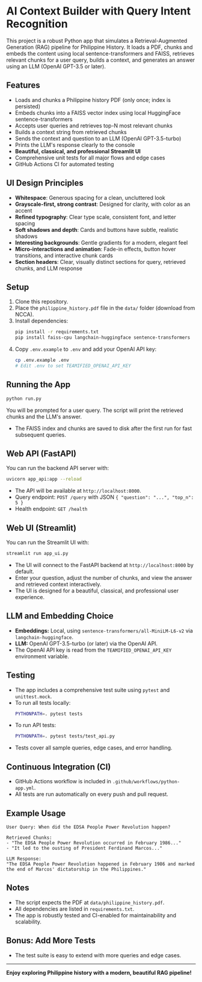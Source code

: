 # AI Context Builder with Query Intent Recognition

This project is a robust Python app that simulates a Retrieval-Augmented Generation (RAG) pipeline for Philippine History. It loads a PDF, chunks and embeds the content using local sentence-transformers and FAISS, retrieves relevant chunks for a user query, builds a context, and generates an answer using an LLM (OpenAI GPT-3.5 or later).

## Features
- Loads and chunks a Philippine history PDF (only once; index is persisted)
- Embeds chunks into a FAISS vector index using local HuggingFace sentence-transformers
- Accepts user queries and retrieves top-N most relevant chunks
- Builds a context string from retrieved chunks
- Sends the context and question to an LLM (OpenAI GPT-3.5-turbo)
- Prints the LLM's response clearly to the console
- **Beautiful, classical, and professional Streamlit UI**
- Comprehensive unit tests for all major flows and edge cases
- GitHub Actions CI for automated testing

## UI Design Principles
- **Whitespace**: Generous spacing for a clean, uncluttered look
- **Grayscale-first, strong contrast**: Designed for clarity, with color as an accent
- **Refined typography**: Clear type scale, consistent font, and letter spacing
- **Soft shadows and depth**: Cards and buttons have subtle, realistic shadows
- **Interesting backgrounds**: Gentle gradients for a modern, elegant feel
- **Micro-interactions and animation**: Fade-in effects, button hover transitions, and interactive chunk cards
- **Section headers**: Clear, visually distinct sections for query, retrieved chunks, and LLM response

## Setup
1. Clone this repository.
2. Place the `philippine_history.pdf` file in the `data/` folder (download from NCCA).
3. Install dependencies:
   ```bash
   pip install -r requirements.txt
   pip install faiss-cpu langchain-huggingface sentence-transformers
   ```
4. Copy `.env.example` to `.env` and add your OpenAI API key:
   ```bash
   cp .env.example .env
   # Edit .env to set TEAMIFIED_OPENAI_API_KEY
   ```

## Running the App
```bash
python run.py
```
You will be prompted for a user query. The script will print the retrieved chunks and the LLM's answer.
- The FAISS index and chunks are saved to disk after the first run for fast subsequent queries.

## Web API (FastAPI)
You can run the backend API server with:
```bash
uvicorn app_api:app --reload
```
- The API will be available at `http://localhost:8000`.
- Query endpoint: `POST /query` with JSON `{ "question": "...", "top_n": 5 }`
- Health endpoint: `GET /health`

## Web UI (Streamlit)
You can run the Streamlit UI with:
```bash
streamlit run app_ui.py
```
- The UI will connect to the FastAPI backend at `http://localhost:8000` by default.
- Enter your question, adjust the number of chunks, and view the answer and retrieved context interactively.
- The UI is designed for a beautiful, classical, and professional user experience.

## LLM and Embedding Choice
- **Embeddings:** Local, using `sentence-transformers/all-MiniLM-L6-v2` via `langchain-huggingface`.
- **LLM:** OpenAI GPT-3.5-turbo (or later) via the OpenAI API.
- The OpenAI API key is read from the `TEAMIFIED_OPENAI_API_KEY` environment variable.

## Testing
- The app includes a comprehensive test suite using `pytest` and `unittest.mock`.
- To run all tests locally:
  ```bash
  PYTHONPATH=. pytest tests
  ```
- To run API tests:
  ```bash
  PYTHONPATH=. pytest tests/test_api.py
  ```
- Tests cover all sample queries, edge cases, and error handling.

## Continuous Integration (CI)
- GitHub Actions workflow is included in `.github/workflows/python-app.yml`.
- All tests are run automatically on every push and pull request.

## Example Usage
```
User Query: When did the EDSA People Power Revolution happen?

Retrieved Chunks:
- "The EDSA People Power Revolution occurred in February 1986..."
- "It led to the ousting of President Ferdinand Marcos..."

LLM Response:
"The EDSA People Power Revolution happened in February 1986 and marked the end of Marcos' dictatorship in the Philippines."
```

## Notes
- The script expects the PDF at `data/philippine_history.pdf`.
- All dependencies are listed in `requirements.txt`.
- The app is robustly tested and CI-enabled for maintainability and scalability.

## Bonus: Add More Tests
- The test suite is easy to extend with more queries and edge cases.

---

**Enjoy exploring Philippine history with a modern, beautiful RAG pipeline!** 